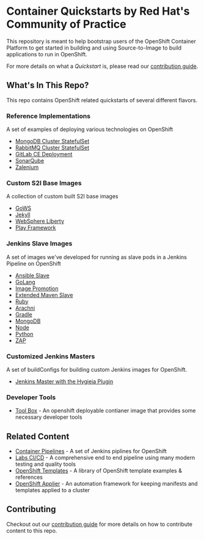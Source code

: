 # Container Quickstarts by Red Hat's Community of Practice

This repository is meant to help bootstrap users of the OpenShift Container Platform to get started in building and using Source-to-Image to build applications to run in OpenShift.

For more details on what a _Quickstart_ is, please read our [contribution guide](./CONTRIBUTING.md).

## What's In This Repo?

This repo contains OpenShift related quickstarts of several different flavors.

### Reference Implementations

A set of examples of deploying various technologies on OpenShift

* [MongoDB Cluster StatefulSet](./mongodb)
* [RabbitMQ Cluster StatefulSet](./rabbitmq)
* [GitLab CE Deployment](./gitlab-ce)
* [SonarQube](./sonarqube)
* [Zalenium](./zalenium)

### Custom S2I Base Images

A collection of custom built S2I base images

* [GoWS](./build-s2i-gows)
* [Jekyll](./build-s2i-jekyll)
* [WebSphere Liberty](./build-s2i-liberty)
* [Play Framework](./build-s2i-play)

### Jenkins Slave Images

A set of images we've developed for running as slave pods in a Jenkins Pipeline on OpenShift

* [Ansible Slave](./jenkins-slaves/jenkins-slave-ansible)
* [GoLang](./jenkins-slaves/jenkins-slave-golang)
* [Image Promotion](./jenkins-slaves/jenkins-slave-image-mgmt)
* [Extended Maven Slave](./jenkins-slaves/jenkins-slave-mvn)
* [Ruby](./jenkins-slaves/jenkins-slave-ruby)
* [Arachni](./jenkins-slaves/jenkins-slave-arachni)
* [Gradle](./jenkins-slaves/jenkins-slave-gradle)
* [MongoDB](./jenkins-slaves/jenkins-slave-mongodb)
* [Node](./jenkins-slaves/jenkins-slave-npm)
* [Python](./jenkins-slaves/jenkins-slave-python)
* [ZAP](./jenkins-slaves/jenkins-slave-zap)

### Customized Jenkins Masters

A set of buildConfigs for building custom Jenkins images for OpenShift.

* [Jenkins Master with the Hygieia Plugin](./jenkins-masters/hygieia-plugin)

### Developer Tools

* [Tool Box](./tool-box) - An openshift deployable contianer image that provides some necessary developer tools

## Related Content

* [Container Pipelines](https://github.com/dimjost/container-pipelines) - A set of Jenkins piplines for OpenShift
* [Labs CI/CD](https://github.com/dimjost/labs-ci-cd) - A comprehensive end to end pipeline using many modern testing and quality tools
* [OpenShift Templates](https://github.com/rht-labs/openshift-templates) - A library of OpenShift template examples & references
* [OpenShift Applier](https://github.com/dimjost/openshift-applier) - An automation framework for keeping manifests and templates applied to a cluster

## Contributing

Checkout out our [contribution guide](./CONTRIBUTING.md) for more details on how to contribute content to this repo.

